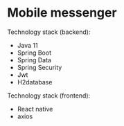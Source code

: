 # Mobile messenger



Technology stack (backend):
 - Java 11
 - Spring Boot
 - Spring Data
 - Spring Security
 - Jwt
 - H2database

Technology stack (frontend):
 - React native 
 - axios
